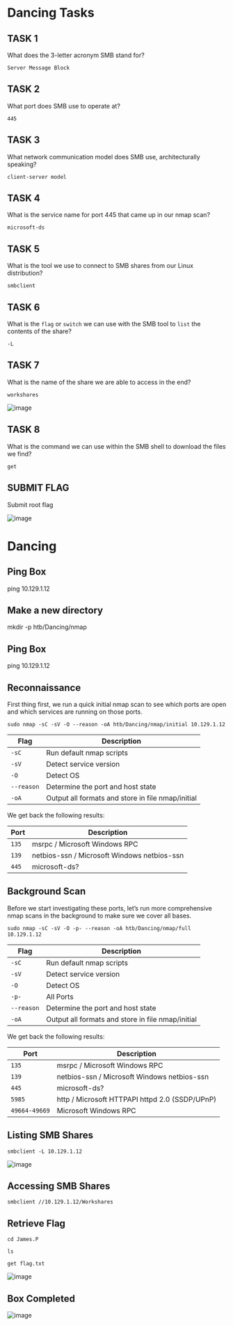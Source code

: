 # Dancing Tasks

## TASK 1

What does the 3-letter acronym SMB stand for?

`Server Message Block`

## TASK 2

What port does SMB use to operate at?

`445`

## TASK 3

What network communication model does SMB use, architecturally speaking?

`client-server model`

## TASK 4

What is the service name for port 445 that came up in our nmap scan?

`microsoft-ds` 

## TASK 5

What is the tool we use to connect to SMB shares from our Linux distribution?

`smbclient`

## TASK 6

What is the `flag` or `switch` we can use with the SMB tool to `list` the contents of the share?

`-L`

## TASK 7

What is the name of the share we are able to access in the end?

`workshares`

![image](https://user-images.githubusercontent.com/87195021/164082990-fa8c6f3a-38b4-4328-8442-60a321f79b14.png)

## TASK 8

What is the command we can use within the SMB shell to download the files we find?

`get`

## SUBMIT FLAG

Submit root flag

![image](https://user-images.githubusercontent.com/87195021/164084494-f9258eba-fbab-4d41-a2fa-f822f6d23f0f.png)

# Dancing

## Ping Box 

ping 10.129.1.12

## Make a new directory

mkdir -p htb/Dancing/nmap

## Ping Box 

ping 10.129.1.12

## Reconnaissance

First thing first, we run a quick initial nmap scan to see which ports are open and which services are running on those ports.

    sudo nmap -sC -sV -O --reason -oA htb/Dancing/nmap/initial 10.129.1.12

| **Flag** | **Description** |
| --------------|-------------------|
| `-sC` | Run default nmap scripts |
| `-sV` | Detect service version |
| `-O` | Detect OS |
| `--reason` | Determine the port and host state |
| `-oA` | Output all formats and store in file nmap/initial |

We get back the following results:

| **Port** | **Description** |
| --------------|-------------------|
| `135` | msrpc / Microsoft Windows RPC |
| `139` | netbios-ssn / Microsoft Windows netbios-ssn |
| `445` | microsoft-ds? |

## Background Scan

Before we start investigating these ports, let’s run more comprehensive nmap scans in the background to make sure we cover all bases.

    sudo nmap -sC -sV -O -p- --reason -oA htb/Dancing/nmap/full 10.129.1.12

| **Flag** | **Description** |
| --------------|-------------------|
| `-sC` | Run default nmap scripts |
| `-sV` | Detect service version |
| `-O` | Detect OS |
| `-p-` |All Ports |
| `--reason` | Determine the port and host state |
| `-oA` | Output all formats and store in file nmap/initial |

We get back the following results:

| **Port** | **Description** |
| --------------|-------------------|
| `135` | msrpc / Microsoft Windows RPC |
| `139` | netbios-ssn / Microsoft Windows netbios-ssn |
| `445` | microsoft-ds? |
| `5985` | http / Microsoft HTTPAPI httpd 2.0 (SSDP/UPnP) |
| `49664-49669` | Microsoft Windows RPC |

## Listing SMB Shares

`smbclient -L 10.129.1.12`

![image](https://user-images.githubusercontent.com/87195021/164082990-fa8c6f3a-38b4-4328-8442-60a321f79b14.png)

## Accessing SMB Shares

`smbclient //10.129.1.12/Workshares`

## Retrieve Flag

`cd James.P`

`ls`

`get flag.txt`

![image](https://user-images.githubusercontent.com/87195021/164084218-075e94c5-1047-4b13-b80b-52a764e01843.png)

## Box Completed

![image](https://user-images.githubusercontent.com/87195021/164084673-e692cac2-5cf0-4487-9f9b-30e4de38c72c.png)
